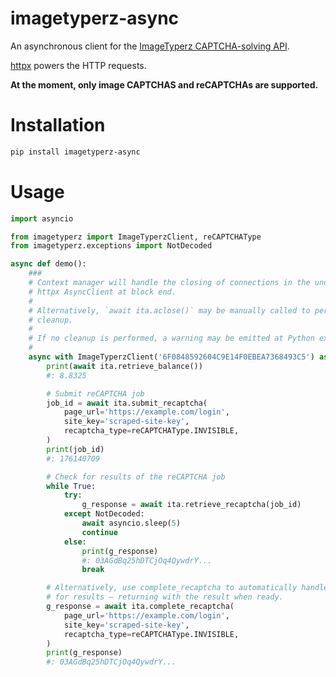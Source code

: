 # imagetyperz-async

An asynchronous client for the [ImageTyperz CAPTCHA-solving API](http://imagetyperz.com/).

[httpx](https://github.com/encode/httpx) powers the HTTP requests.

**At the moment, only image CAPTCHAS and reCAPTCHAs are supported.**


# Installation

```bash
pip install imagetyperz-async
```


# Usage

```python
import asyncio

from imagetyperz import ImageTyperzClient, reCAPTCHAType
from imagetyperz.exceptions import NotDecoded

async def demo():
    ###
    # Context manager will handle the closing of connections in the underlying
    # httpx AsyncClient at block end.
    #
    # Alternatively, `await ita.aclose()` may be manually called to perform
    # cleanup.
    #
    # If no cleanup is performed, a warning may be emitted at Python exit.
    #
    async with ImageTyperzClient('6F0848592604C9E14F0EBEA7368493C5') as ita:
        print(await ita.retrieve_balance())
        #: 8.8325

        # Submit reCAPTCHA job
        job_id = await ita.submit_recaptcha(
            page_url='https://example.com/login',
            site_key='scraped-site-key',
            recaptcha_type=reCAPTCHAType.INVISIBLE,
        )
        print(job_id)
        #: 176140709

        # Check for results of the reCAPTCHA job
        while True:
            try:
                g_response = await ita.retrieve_recaptcha(job_id)
            except NotDecoded:
                await asyncio.sleep(5)
                continue
            else:
                print(g_response)
                #: 03AGdBq25hDTCjOq4QywdrY...
                break

        # Alternatively, use complete_recaptcha to automatically handle the polling
        # for results — returning with the result when ready.
        g_response = await ita.complete_recaptcha(
            page_url='https://example.com/login',
            site_key='scraped-site-key',
            recaptcha_type=reCAPTCHAType.INVISIBLE,
        )
        print(g_response)
        #: 03AGdBq25hDTCjOq4QywdrY...
```
